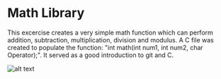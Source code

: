 # Math Library

This excercise creates a very simple math function which can perform addition, subtraction, multiplication, division and modulus. A C file was created to populate the function: "int math(int num1, int num2, char Operator);". It served as a good introduction to git and C.

![alt text](https://github.com/RU09342/lab-1-intro-to-git-c-and-msp430/blob/master/Assignment/math.gif)